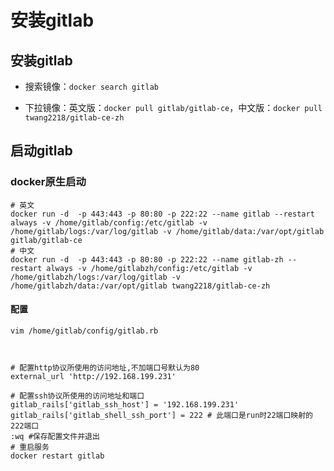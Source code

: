 # 安装gitlab

## 安装gitlab

* 搜索镜像：`docker search gitlab`

* 下拉镜像：英文版：`docker pull gitlab/gitlab-ce`，中文版：`docker pull twang2218/gitlab-ce-zh `

## 启动gitlab

### docker原生启动

```shell
# 英文
docker run -d  -p 443:443 -p 80:80 -p 222:22 --name gitlab --restart always -v /home/gitlab/config:/etc/gitlab -v /home/gitlab/logs:/var/log/gitlab -v /home/gitlab/data:/var/opt/gitlab gitlab/gitlab-ce
# 中文
docker run -d  -p 443:443 -p 80:80 -p 222:22 --name gitlab-zh --restart always -v /home/gitlabzh/config:/etc/gitlab -v /home/gitlabzh/logs:/var/log/gitlab -v /home/gitlabzh/data:/var/opt/gitlab twang2218/gitlab-ce-zh
```

#### 配置

```shell
vim /home/gitlab/config/gitlab.rb



# 配置http协议所使用的访问地址,不加端口号默认为80
external_url 'http://192.168.199.231'

# 配置ssh协议所使用的访问地址和端口
gitlab_rails['gitlab_ssh_host'] = '192.168.199.231'
gitlab_rails['gitlab_shell_ssh_port'] = 222 # 此端口是run时22端口映射的222端口
:wq #保存配置文件并退出
# 重启服务
docker restart gitlab
```